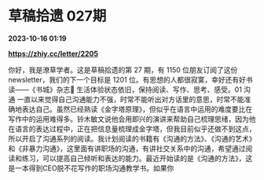 # 草稿拾遗 027期

**2023-10-16 01:19**

**https://zhiy.cc/letter/2205**

你好，我是潦草学者。这是草稿拾遗的第 27 期，有 1150 位朋友订阅了这份 newsletter，我们的下一个目标是 1201 位。有思想的人都很寂寞，幸好还有好书读——《书城》杂志🍜 生活体验状态依旧，保持阅读、写作、思考、感受。01 沟通 一直以来觉得自己沟通能力不强，时常不能听出对方话里的意思，时常不能准确地表达自己。虽然已经熟读《金字塔原理》，但似乎在语言中运用的难度要比在写作中的运用难得多。铃木敏文说他会用即兴的演讲来帮助自己梳理思绪，因为他在语言的表达过程中，正在把信息量梳理成金字塔，但我目前似乎还做不到这点，所以开启了沟通系列的阅读。我计划阅读的书籍有《沟通的方法》、《沟通的艺术》和《非暴力沟通》，这里面有讲职场的沟通，有讲社交关系中的沟通，希望通过阅读和练习，可以提高自己倾听和表达的能力。最近开始读的是《沟通的方法》，这是一本得到CEO脱不花写作的职场沟通教学书。如果你